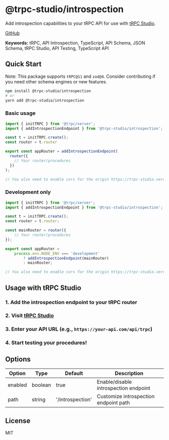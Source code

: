 # @trpc-studio/introspection

Add introspection capabilities to your tRPC API for use with [tRPC Studio](https://trpc-studio.vercel.app).

[GitHub](https://github.com/tanlethanh/trpc-studio/tree/main/packages/introspection)

**Keywords:** tRPC, API Introspection, TypeScript, API Schema, JSON Schema, tRPC Studio, API Testing, TypeScript API

## Quick Start

Note: This package supports `tRPC@11` and `zod@4`. Consider contributing if you need other schema engines or new features.

```bash
npm install @trpc-studio/introspection
# or
yarn add @trpc-studio/introspection
```

### Basic usage

```ts
import { initTRPC } from '@trpc/server';
import { addIntrospectionEndpoint } from '@trpc-studio/introspection';

const t = initTRPC.create();
const router = t.router

export const appRouter = addIntrospectionEndpoint(
  router({
    // Your router/procedures
  })
);

// You also need to enable cors for the origin https://trpc-studio.vercel.app
```

### Development only
```ts
import { initTRPC } from '@trpc/server';
import { addIntrospectionEndpoint } from '@trpc-studio/introspection';

const t = initTRPC.create();
const router = t.router;

const mainRouter = router({
	// Your router/procedures
});

export const appRouter =
	process.env.NODE_ENV === 'development'
		? addIntrospectionEndpoint(mainRouter)
		: mainRouter;

// You also need to enable cors for the origin https://trpc-studio.vercel.app
```

## Usage with tRPC Studio

### 1. Add the introspection endpoint to your tRPC router
### 2. Visit [tRPC Studio](https://trpc-studio.vercel.app)
### 3. Enter your API URL (e.g., `https://your-api.com/api/trpc`)
### 4. Start testing your procedures!

## Options

| Option   | Type      | Default            | Description                                 |
|----------|-----------|--------------------|---------------------------------------------|
| enabled  | boolean   | true               | Enable/disable introspection endpoint       |
| path     | string    | '/introspection'   | Customize introspection endpoint path       |

## License

MIT 